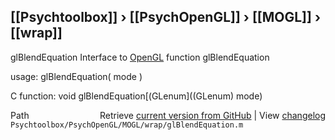 ## [[Psychtoolbox]] &#8250; [[PsychOpenGL]] &#8250; [[MOGL]] &#8250; [[wrap]]

glBlendEquation  Interface to [OpenGL](OpenGL) function glBlendEquation  
  
usage:  glBlendEquation( mode )  
  
C function:  void glBlendEquation[(GLenum]((GLenum) mode)  




<div class="code_header" style="text-align:right;">
  <span style="float:left;">Path&nbsp;&nbsp;</span> <span class="counter">Retrieve <a href=
  "https://raw.github.com/Psychtoolbox-3/Psychtoolbox-3/beta/Psychtoolbox/PsychOpenGL/MOGL/wrap/glBlendEquation.m">current version from GitHub</a> | View <a href=
  "https://github.com/Psychtoolbox-3/Psychtoolbox-3/commits/beta/Psychtoolbox/PsychOpenGL/MOGL/wrap/glBlendEquation.m">changelog</a></span>
</div>
<div class="code">
  <code>Psychtoolbox/PsychOpenGL/MOGL/wrap/glBlendEquation.m</code>
</div>

